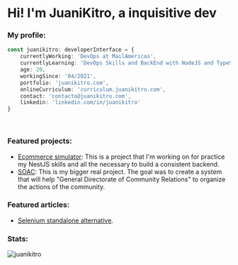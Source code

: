 <h1>Hi! I'm JuaniKitro, a inquisitive dev</h1>

<h3>My profile:</h3>

```typescript
const juanikitro: developerInterface = {
	currentlyWorking: 'DevOps at MailAmericas',
	currentlyLearning: 'DevOps Skills and BackEnd with NodeJS and TypeScript',
	age: 20,
	workingSince: '04/2021',
	portfolio: 'juanikitro.com',
	onlineCurriculum: 'curriculum.juanikitro.com',
	contact: 'contacto@juanikitro.com',
	linkedin: 'linkedin.com/in/juanikitro'
}
```

<br />

<h3>Featured projects:</h3>

- [Ecommerce simulator](https://github.com/juanikitro/ecommerce-simulator): This is a project that I'm working on for practice my NestJS skills and all the necessary to build a consistent backend.
- [SOAC](https://github.com/juanikitro/Sistema-de-Organizaciones-de-Accion-Comunitaria): This is my bigger real project. The goal was to create a system that will help "General Directorate of Community Relations" to organize the actions of the community.

<h3>Featured articles:</h3>

- [Selenium standalone alternative](https://medium.com/@juanikitro/selenium-in-the-same-container-as-my-app-5a0ddb355f6a).

<h3>Stats:</h3>

<p><img align="center" src="https://github-readme-stats.vercel.app/api/top-langs?username=juanikitro&show_icons=true&locale=en&layout=compact" alt="juanikitro" /></p>

